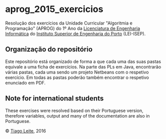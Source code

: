 # aprog_2015_exercicios

Resolução dos exercícios da Unidade Curricular "Algoritmia e Programação" (APROG) do 1º Ano da [Licenciatura de Engenharia Informática](http://www.isep.ipp.pt/Course/Course/26) do [Instituto Superior de Engenharia do Porto](http://www.isep.ipp.pt) (LEI-ISEP).

## Organização do repositório
Este repositório está organizado de forma a que cada uma das suas pastas equivale a uma ficha de exercícios. Na parte das PLs em Java, encontrarão várias pastas, cada uma sendo um projeto Netbeans com o respetivo exercício. Em todas as pastas poderão também encontrar o respetivo enunciado em PDF.

## Note for international students
These exercises were resolved based on their Portuguese version, therefore variables, output and many of the documentation are also in Portuguese.

© [Tiago Leite](https://tiagoanleite.github.io), 2016
